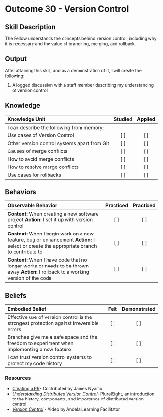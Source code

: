 # Outcome 30 - Version Control

**Skill Description**
----------
The Fellow understands the concepts behind version control, including why it is necessary and the value of branching, merging, and rollback.

Output
----------

After attaining this skill, and as a demonstration of it, I will create the following:

1. A logged discussion with a staff member describing my understanding of version control


## Knowledge

| Knowledge Unit   |      Studied      | Applied |
|:-------------|:------------------:|:--------:|
| I can describe the following from memory: | | |
| Use cases of Version Control | [ ] | [ ] |
| Other version control systems apart from Git | [ ] | [ ] |
| Causes of merge conflicts | [ ] | [ ] |
| How to avoid merge conflicts | [ ] | [ ] |
| How to resolve merge conflicts | [ ] | [ ] |
| Use cases for rollbacks | [ ] | [ ] |

## Behaviors

| Observable Behavior   |      Practiced      | Practiced |
|:-------------|:------------------:|:--------:|
| **Context:** When creating a new software project **Action:** I set it up with version control | [ ] | [ ] |
| **Context:** When I begin work on a new feature, bug or enhancement **Action:** I select or create the appropriate branch to contribute to | [ ] | [ ] |
| **Context:** When I have code that no longer works or needs to be thrown away **Action:** I rollback to a working version of the code | [ ] | [ ] |


## Beliefs

| Embodied Belief   |      Felt      | Demonstrated |
|:-------------|:------------------:|:--------:|
| Effective use of version control is the strongest protection against irreversible errors | [ ] | [ ] |
| Branches give me a safe space and the freedom to experiment when implementing a new feature | [ ] | [ ] |
| I can trust version control systems to protect my code history | [ ] | [ ] |


### Resources

- [Creating a PR](http://sangsoonam.github.io/2017/02/01/create-pull-request-hub.html)- Contributed by James Nyamu
- [_Understanding Distributed Version Control_](https://app.pluralsight.com/library/courses/understanding-distributed-version-control-systems)- PluralSight, an introduction to the history, components, and importance of distributed version control 
- [_Version Control_](https://vimeo.com/216470563) - Video by Andela Learning Facilitator
